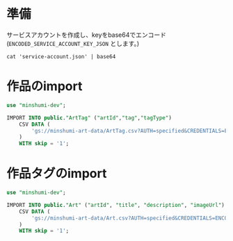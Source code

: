 
# 準備

サービスアカウントを作成し、keyをbase64でエンコード
(`ENCODED_SERVICE_ACCOUNT_KEY_JSON` とします。)

```shell
cat 'service-account.json' | base64
```



# 作品のimport

```sql
use "minshumi-dev";

IMPORT INTO public."ArtTag" ("artId","tag","tagType")
    CSV DATA (
        'gs://minshumi-art-data/ArtTag.csv?AUTH=specified&CREDENTIALS=ENCODED_SERVICE_ACCOUNT_KEY_JSON'
    )
    WITH skip = '1';

```

# 作品タグのimport

```sql
use "minshumi-dev";

IMPORT INTO public."Art" ("artId", "title", "description", "imageUrl")
    CSV DATA (
        'gs://minshumi-art-data/Art.csv?AUTH=specified&CREDENTIALS=ENCODED_SERVICE_ACCOUNT_KEY_JSON'
    )
    WITH skip = '1';

```


